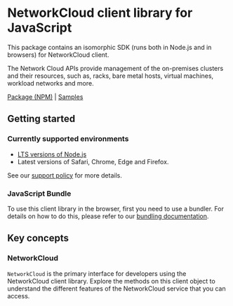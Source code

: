 # NetworkCloud client library for JavaScript

This package contains an isomorphic SDK (runs both in Node.js and in browsers) for NetworkCloud client.

The Network Cloud APIs provide management of the on-premises clusters and their resources, such as, racks, bare metal hosts, virtual machines, workload networks and more.

[Package (NPM)](https://www.npmjs.com/package/@msinternal/networkcloud-resource-manager) |
[Samples](https://github.com/Azure-Samples/azure-samples-js-management)

## Getting started

### Currently supported environments

- [LTS versions of Node.js](https://github.com/nodejs/release#release-schedule)
- Latest versions of Safari, Chrome, Edge and Firefox.

See our [support policy](https://github.com/Azure/azure-sdk-for-js/blob/main/SUPPORT.md) for more details.





### JavaScript Bundle
To use this client library in the browser, first you need to use a bundler. For details on how to do this, please refer to our [bundling documentation](https://aka.ms/AzureSDKBundling).

## Key concepts

### NetworkCloud

`NetworkCloud` is the primary interface for developers using the NetworkCloud client library. Explore the methods on this client object to understand the different features of the NetworkCloud service that you can access.

